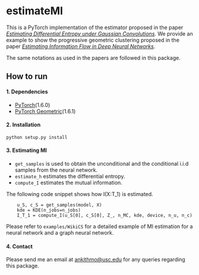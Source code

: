 # estimateMI

This is a PyTorch implementation of the estimator proposed in the paper [*Estimating Differential Entropy under Gaussian Convolutions*](https://arxiv.org/abs/1810.11589). 
We provide an example to show the progressive geometric clustering proposed in the paper [*Estimating Information Flow in Deep Neural Networks*](https://arxiv.org/abs/1810.05728).

The same notations as used in the papers are followed in this package.

## How to run

#### 1. Dependencies
* [PyTorch](http://pytorch.org/)(1.6.0)
* [PyTorch Geometric](https://pytorch-geometric.readthedocs.io/en/latest/index.html)(1.6.1)

#### 2. Installation
`python setup.py install`

#### 3. Estimating MI
* `get_samples` is used to obtain the unconditional and the conditional i.i.d samples from the neural network.
* `estimate_h` estimates the differential entropy.
* `compute_I` estimates the mutual information.

The following code snippet shows how I(X:T_1) is estimated.
```
    u_S, c_S = get_samples(model, X)
    kde = KDE(n_jobs=n_jobs)
    I_T_1 = compute_I(u_S[0], c_S[0], Z_, n_MC, kde, device, n_u, n_c)
```

Please refer to `examples/WikiCS` for a detailed example of MI estimation for a neural network and a graph neural network.

#### 4. Contact
Please send me an email at ankithmo@usc.edu for any queries regarding this package.